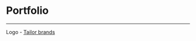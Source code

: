 <h1>Portfolio</h1>
<hr>
Logo - <a href="https://www.tailorbrands.com/logo-maker" target="_blank">Tailor brands</a>
